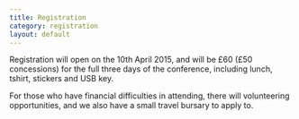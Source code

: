 ```yaml
---
title: Registration
category: registration
layout: default
---
```


Registration will open on the 10th April 2015, and will be £60 (£50 concessions) for the full three days of the conference, including lunch, tshirt, stickers and USB key.

For those who have financial difficulties in attending, there will volunteering opportunities, and we also have a small travel bursary to apply to.
